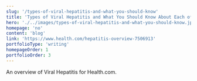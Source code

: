 ```yaml
---
slug: '/types-of-viral-hepatitis-and-what-you-should-know'
title: 'Types of Viral Hepatitis and What You Should Know About Each of Them'
hero: './../images/types-of-viral-hepatitis-and-what-you-should-know.jpeg'
homepage: 'no'
content: 'blog'
link: 'https://www.health.com/hepatitis-overview-7506913'
portfolioType: 'writing'
homepageOrder: 1
portfolioOrder: 3
---
```


An overview of Viral Hepatitis for Health.com.
